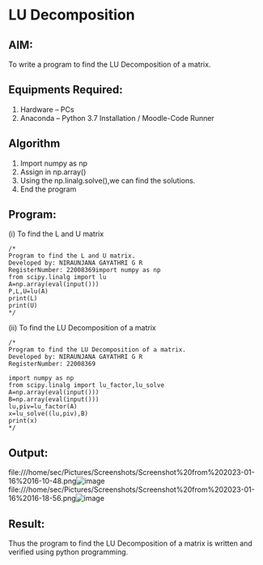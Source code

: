 # LU Decomposition 

## AIM:
To write a program to find the LU Decomposition of a matrix.

## Equipments Required:
1. Hardware – PCs
2. Anaconda – Python 3.7 Installation / Moodle-Code Runner

## Algorithm
1. Import numpy as np
2. Assign in np.array()
3. Using the np.linalg.solve(),we can find the solutions.
4. End the program

## Program:
(i) To find the L and U matrix
```
/*
Program to find the L and U matrix.
Developed by: NIRAUNJANA GAYATHRI G R
RegisterNumber: 22008369import numpy as np
from scipy.linalg import lu
A=np.array(eval(input()))
P,L,U=lu(A)
print(L)
print(U)
*/
```
(ii) To find the LU Decomposition of a matrix
```
/*
Program to find the LU Decomposition of a matrix.
Developed by: NIRAUNJANA GAYATHRI G R
RegisterNumber: 22008369

import numpy as np
from scipy.linalg import lu_factor,lu_solve
A=np.array(eval(input()))
B=np.array(eval(input()))
lu,piv=lu_factor(A)
x=lu_solve((lu,piv),B)
print(x)
*/
```

## Output:
file:///home/sec/Pictures/Screenshots/Screenshot%20from%202023-01-16%2016-10-48.png![image](https://user-images.githubusercontent.com/119395610/212660528-51f92f76-e00c-4b88-803d-38c8613b9c71.png)
file:///home/sec/Pictures/Screenshots/Screenshot%20from%202023-01-16%2016-18-56.png![image](https://user-images.githubusercontent.com/119395610/212660717-c21f366f-4646-4c89-a7e7-b96056340d59.png)



## Result:
Thus the program to find the LU Decomposition of a matrix is written and verified using python programming.

